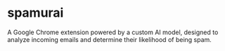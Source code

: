 # spamurai
A Google Chrome extension powered by a custom AI model, designed to analyze incoming emails and determine their likelihood of being spam.
